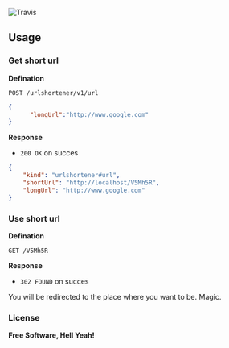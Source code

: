 ![Travis](https://travis-ci.org/DyvakYA/url-shortener.png?branch=master) 

## Usage

### Get short url

**Defination**

`POST /urlshortener/v1/url`
```json
{
      "longUrl":"http://www.google.com"
}
```
**Response**

- `200 OK` on succes

```json
{
	"kind": "urlshortener#url",
	"shortUrl": "http://localhost/V5Mh5R",
	"longUrl": "http://www.google.com"
}	
```

### Use short url

**Defination**

`GET /V5Mh5R`

**Response**

- `302 FOUND` on succes

You will be redirected to the place where you want to be. Magic.

### License

**Free Software, Hell Yeah!**



